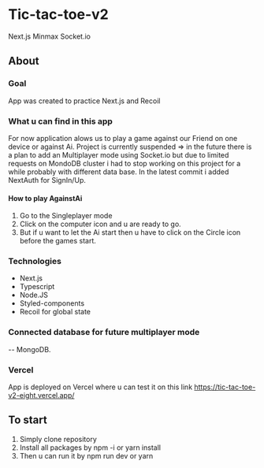 # Tic-tac-toe-v2
Next.js Minmax Socket.io

## About

### Goal
App was created to practice Next.js and Recoil

### What u can find in this app
For now application alows us to play a game against our Friend on one device or against Ai.
Project is currently suspended => in the future there is a plan to add an Multiplayer mode using Socket.io but due to limited requests on MondoDB cluster i had to stop working on this project for a while probably with different data base. In the latest commit i added NextAuth for SignIn/Up.

#### How to play AgainstAi
1. Go to the Singleplayer mode 
2. Click on the computer icon and u are ready to go.
3. But if u want to let the Ai start then u have to click on the Circle icon before the games start.

### Technologies
- Next.js
- Typescript
- Node.JS
- Styled-components
- Recoil for global state


### Connected database for future multiplayer mode
-- MongoDB.

### Vercel
App is deployed on Vercel where u can test it on this link
https://tic-tac-toe-v2-eight.vercel.app/


## To start
1. Simply clone repository
2. Install all packages by npm -i or yarn install
3. Then u can run it by npm run dev or yarn

